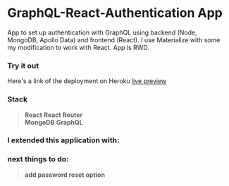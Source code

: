 # GraphQL-React-Authentication App
App to set up authentication with GraphQL using backend (Node, MongoDB, Apollo Data) and frontend (React).
I use Materialize with some my modification to work with React. App is RWD.

### Try it out
Here's a link of the deployment on Heroku [live preview](https://auth-graphql-bew.herokuapp.com/)

### Stack
> **React**
> **React Router**  
> **MongoDB**
> **GraphQL**


### I extended this application with:

### next things to do:
> **add password reset option**

